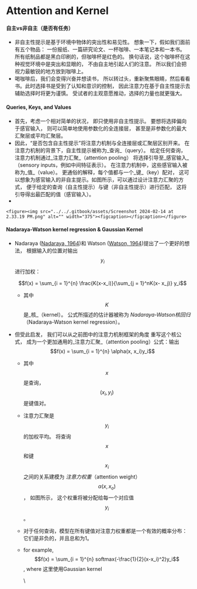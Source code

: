 # Attention and Kernel

#### 自主vs非自主（是否有任务）

* 非自主性提示是基于环境中物体的突出性和易见性。 想象一下，假如我们面前有五个物品： 一份报纸、一篇研究论文、一杯咖啡、一本笔记本和一本书。 所有纸制品都是黑白印刷的，但咖啡杯是红色的。 换句话说，这个咖啡杯在这种视觉环境中是突出和显眼的， 不由自主地引起人们的注意。 所以我们会把视力最敏锐的地方放到咖啡上。
* 喝咖啡后，我们会变得兴奋并想读书， 所以转过头，重新聚焦眼睛，然后看看书。此时选择书是受到了认知和意识的控制， 因此注意力在基于自主性提示去辅助选择时将更为谨慎。 受试者的主观意愿推动，选择的力量也就更强大。

#### Queries, Keys, and Values

* 首先，考虑一个相对简单的状况， 即只使用非自主性提示。 要想将选择偏向于感官输入， 则可以简单地使用参数化的全连接层， 甚至是非参数化的最大汇聚层或平均汇聚层。
* 因此，“是否包含自主性提示”将注意力机制与全连接层或汇聚层区别开来。 在注意力机制的背景下，自主性提示被称为_查询_（query）。 给定任何查询，注意力机制通过_注意力汇聚_（attention pooling） 将选择引导至_感官输入_（sensory inputs，例如中间特征表示）。 在注意力机制中，这些感官输入被称为_值_（value）。 更通俗的解释，每个值都与一个_键_（key）配对， 这可以想象为感官输入的非自主提示。如图所示，可以通过设计注意力汇聚的方式， 便于给定的查询（自主性提示）与键（非自主性提示）进行匹配， 这将引导得出最匹配的值（感官输入）。
*

    <figure><img src="../../.gitbook/assets/Screenshot 2024-02-14 at 2.33.19 PM.png" alt="" width="375"><figcaption></figcaption></figure>

#### Nadaraya-Watson kernel regression & Gaussian Kernel

*   Nadaraya ([Nadaraya, 1964](https://zh.d2l.ai/chapter\_references/zreferences.html#id114))和 Watson ([Watson, 1964](https://zh.d2l.ai/chapter\_references/zreferences.html#id180))提出了一个更好的想法， 根据输入的位置对输出$$y_i$$进行加权：

    $$f(x) = \sum_{i = 1}^{n} \frac{K(x-x_i)}{\sum_{j = 1}^nK(x- x_j)} y_i$$

    * 其中$$K$$是_核_（kernel）。 公式所描述的估计器被称为 _Nadaraya-Watson核回归_（Nadaraya-Watson kernel regression）。
* 但受此启发， 我们可以从之前图中的注意力机制框架的角度 重写这个核公式， 成为一个更加通用的_注意力汇聚_（attention pooling）公式：输出$$f(x) = \sum_{i = 1}^{n} \alpha(x, x_i)y_i$$
  * 其中$$x$$是查询，$$(x_i, y_i)$$是键值对。
  * &#x20;注意力汇聚是$$y_i$$的加权平均。 将查询$$x$$和键$$x_i$$之间的关系建模为 _注意力权重_（attention weight）$$\alpha(x,x_o)$$， 如图所示， 这个权重将被分配给每一个对应值$$y_i$$。&#x20;
  * 对于任何查询，模型在所有键值对注意力权重都是一个有效的概率分布： 它们是非负的，并且总和为1。
  *   for example, $$f(x) = \sum_{i = 1}^{n} softmax(-\frac{1}{2}(x-x_i)^2)y_i$$, where 这里使用Gaussian kernel

      \
